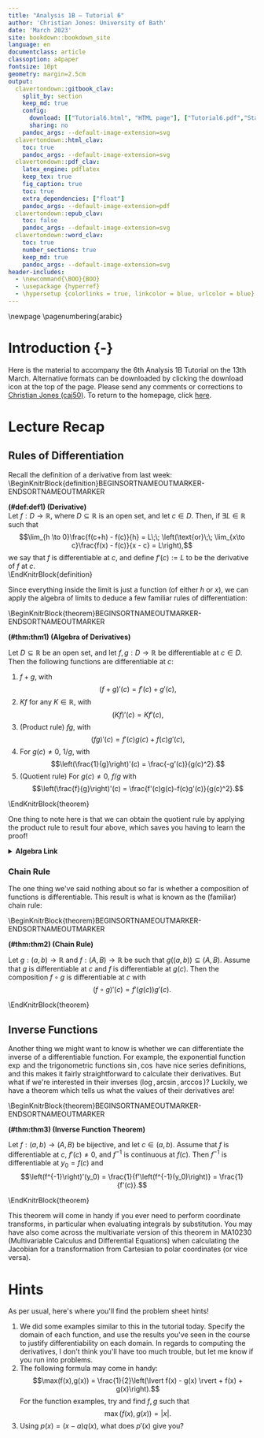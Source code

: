 ```yaml
---
title: "Analysis 1B — Tutorial 6"
author: 'Christian Jones: University of Bath'
date: 'March 2023'
site: bookdown::bookdown_site
language: en
documentclass: article
classoption: a4paper
fontsize: 10pt
geometry: margin=2.5cm
output:
  clavertondown::gitbook_clav:
    split_by: section
    keep_md: true
    config:
      download: [["Tutorial6.html", "HTML page"], ["Tutorial6.pdf","Standard print PDF"], ["Tutorial6Clear.pdf","Clear print PDF"], ["Tutorial6Large.pdf","Large print PDF"], ["Tutorial6.docx","Accessible Word document"], ["Tutorial6.epub","Accessible EPub book" ]]
      sharing: no
    pandoc_args: --default-image-extension=svg
  clavertondown::html_clav:
    toc: true
    pandoc_args: --default-image-extension=svg
  clavertondown::pdf_clav:
    latex_engine: pdflatex
    keep_tex: true
    fig_caption: true
    toc: true
    extra_dependencies: ["float"]
    pandoc_args: --default-image-extension=pdf
  clavertondown::epub_clav:
    toc: false
    pandoc_args: --default-image-extension=svg
  clavertondown::word_clav:
    toc: true
    number_sections: true
    keep_md: true
    pandoc_args: --default-image-extension=svg
header-includes:
  - \newcommand{\BOO}{BOO}
  - \usepackage {hyperref}
  - \hypersetup {colorlinks = true, linkcolor = blue, urlcolor = blue}
---
```

<!-- This is needed since I am working with svg files from mathcha.io. It converts the graphics files to something that can be used in the pdf files. Code taken from https://stackoverflow.com/questions/50165404/how-to-make-a-pdf-using-bookdown-including-svg-images/56044642#56044642 -->

\newpage
\pagenumbering{arabic}

# Introduction {-}
Here is the material to accompany the 6th Analysis 1B Tutorial on the 13th March. Alternative formats can be downloaded by clicking the download icon at the top of the page. Please send any comments or corrections to [Christian Jones (caj50)](mailto:caj50@bath.ac.uk). To return to the homepage, click [here](http://caj50.github.io/tutoring.html).

<!--<details open>
<summary>Want to ruin the surprise?</summary>
<br>
Well, you asked for it!
</details>-->

# Lecture Recap

## Rules of Differentiation
Recall the definition of a derivative from last week:
\BeginKnitrBlock{definition}BEGINSORTNAMEOUTMARKER-ENDSORTNAMEOUTMARKER<div class="bookdown-definition" custom-style="DefinitionStyle" id="def:def1"><span class="def:def1" custom-style="NameStyle"><strong>(\#def:def1)  (Derivative) </strong></span><div>Let $f: D \to \mathbb{R}$, where $D \subseteq \mathbb{R}$ is an open set, and let $c \in D$. Then, if $\exists L \in \mathbb{R}$ such that $$\lim_{h \to 0}\frac{f(c+h) - f(c)}{h} = L\;\; \left(\text{or}\;\; \lim_{x\to c}\frac{f(x) - f(c)}{x - c} = L\right),$$ we say that $f$ is differentiable at $c$, and define $f'(c):=L$ to be the derivative of $f$ at $c$.</div></div>\EndKnitrBlock{definition}

Since everything inside the limit is just a function (of either $h$ or $x$), we can apply the algebra of limits to deduce a few familiar rules of differentiation:

\BeginKnitrBlock{theorem}BEGINSORTNAMEOUTMARKER-ENDSORTNAMEOUTMARKER<div class="bookdown-theorem" custom-style="TheoremStyle" id="thm:thm1"><span class="thm:thm1" custom-style="NameStyle"><strong>(\#thm:thm1)  (Algebra of Derivatives) </strong></span><p>Let $D\subseteq\mathbb{R}$ be an open set, and let $f,g:D \to \mathbb{R}$ be differentiable at $c\in D.$ Then the following functions are differentiable at $c$:
  
  1. $f+g$, with $$(f+g)'(c) = f'(c) + g'(c),$$
  2. $Kf$ for any $K\in\mathbb{R}$, with $$(Kf)'(c) = Kf'(c),$$
  3. (Product rule) $fg$, with $$(fg)'(c) = f'(c)g(c) + f(c)g'(c),$$
  4. For $g(c)\neq0$, $1/g$, with $$\left(\frac{1}{g}\right)'(c) = \frac{-g'(c)}{g(c)^2}.$$
  5. (Quotient rule) For $g(c)\neq0$, $f/g$ with $$\left(\frac{f}{g}\right)'(c) = \frac{f'(c)g(c)-f(c)g'(c)}{g(c)^2}.$$
  
  </p></div>\EndKnitrBlock{theorem}

One thing to note here is that we can obtain the quotient rule by applying the product rule to result four above, which saves you having to learn the proof!

<details closed>
<summary><strong>Algebra Link</strong></summary>
Using rules 1 and 2 above (and the definitions of function addition and scalar multiplication), we can show that the set of functions $f:D\to\mathbb{R}$ which are differentiable at $c$ form a vector space. In fact, since differentiability implies continuity, and the zero function $0:D \to \mathbb{R}$ given by $0(x) = 0$ is also differentiable at $c$, this set forms a vector subspace of the set of functions $f:D \to \mathbb{R}$ which are continuous at $c$.
</details>

### Chain Rule
The one thing we've said nothing about so far is whether a composition of functions is differentiable. This result is what is known as the (familiar) chain rule:

\BeginKnitrBlock{theorem}BEGINSORTNAMEOUTMARKER-ENDSORTNAMEOUTMARKER<div class="bookdown-theorem" custom-style="TheoremStyle" id="thm:thm2"><span class="thm:thm2" custom-style="NameStyle"><strong>(\#thm:thm2)  (Chain Rule) </strong></span><p>Let $g:(a,b) \to \mathbb{R}$ and $f:(A,B) \to \mathbb{R}$ be such that $g\left((a,b)\right) \subseteq (A,B).$ Assume that $g$ is differentiable at $c$ and $f$ is differentiable at $g(c)$. Then the composition $f\circ g$ is differentiable at $c$ with $$\left(f\circ g\right)'(c) = f'\left(g(c)\right)g'(c).$$</p></div>\EndKnitrBlock{theorem}

## Inverse Functions
Another thing we might want to know is whether we can differentiate the inverse of a differentiable function. For example, the exponential function $\exp$ and the trigonometric functions $\sin, \cos$ have nice series definitions, and this makes it fairly straightforward to calculate their derivatives. But what if we're interested in their inverses ($\log, \arcsin, \arccos$)? Luckily, we have a theorem which tells us what the values of their derivatives are!

\BeginKnitrBlock{theorem}BEGINSORTNAMEOUTMARKER-ENDSORTNAMEOUTMARKER<div class="bookdown-theorem" custom-style="TheoremStyle" id="thm:thm3"><span class="thm:thm3" custom-style="NameStyle"><strong>(\#thm:thm3)  (Inverse Function Theorem) </strong></span><p>Let $f: (a,b) \to (A, B)$ be bijective, and let $c \in (a,b).$ Assume that $f$ is differentiable at $c$, $f'(c) \neq 0$, and $f^{-1}$ is continuous at $f(c).$ Then $f^{-1}$ is differentiable at $y_0 = f(c)$ and $$\left(f^{-1}\right)'(y_0) = \frac{1}{f'\left(f^{-1}(y_0)\right)} = \frac{1}{f'(c)}.$$
  </p></div>\EndKnitrBlock{theorem}

This theorem will come in handy if you ever need to perform coordinate transforms, in particular when evaluating integrals by substitution. You may have also come across the multivariate version of this theorem in MA10230 (Multivariable Calculus and Differential Equations) when calculating the Jacobian for a transformation from Cartesian to polar coordinates (or vice versa).

# Hints
As per usual, here's where you'll find the problem sheet hints!

1) We did some examples similar to this in the tutorial today. Specify the domain of each function, and use the results you've seen in the course to justify differentiability on each domain. In regards to computing the derivatives, I don't think you'll have too much trouble, but let me know if you run into problems.
2)  The following formula may come in handy:$$\max(f(x),g(x)) = \frac{1}{2}\left(\lvert f(x) - g(x) \rvert + f(x) + g(x)\right).$$
    For the function examples, try and find $f,g$ such that $$\max(f(x),g(x)) = \lvert x \rvert.$$
3) Using $p(x) = (x-a)q(x)$, what does $p'(x)$ give you?

 

<!--chapter:end:index.Rmd-->

